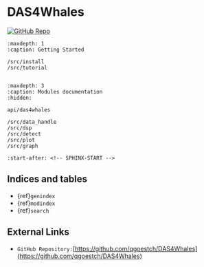 # DAS4Whales
[![GitHub Repo](https://img.shields.io/badge/GitHub-Repository-blue)](https://github.com/DAS4Whales/DAS4Whales)
```{toctree}
:maxdepth: 1
:caption: Getting Started

/src/install
/src/tutorial

```

```{toctree}
```

```{toctree}
:maxdepth: 3
:caption: Modules documentation
:hidden:

api/das4whales

/src/data_handle
/src/dsp
/src/detect
/src/plot
/src/graph
```

```{include} ../README.md
:start-after: <!-- SPHINX-START -->
```

## Indices and tables

- {ref}`genindex`
- {ref}`modindex`
- {ref}`search`



## External Links

- `GitHub Repository:`[https://github.com/qgoestch/DAS4Whales](https://github.com/qgoestch/DAS4Whales)